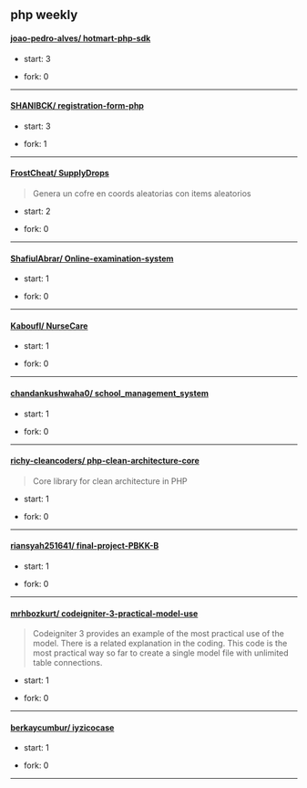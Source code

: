 ## php weekly

#### [joao-pedro-alves/ hotmart-php-sdk](https://github.com/joao-pedro-alves/hotmart-php-sdk)
>  
+ start: 3
+ fork: 0
---
#### [SHANIBCK/ registration-form-php](https://github.com/SHANIBCK/registration-form-php)
>  
+ start: 3
+ fork: 1
---
#### [FrostCheat/ SupplyDrops](https://github.com/FrostCheat/SupplyDrops)
>  Genera un cofre en coords aleatorias con items aleatorios
+ start: 2
+ fork: 0
---
#### [ShafiulAbrar/ Online-examination-system](https://github.com/ShafiulAbrar/Online-examination-system)
>  
+ start: 1
+ fork: 0
---
#### [Kaboufl/ NurseCare](https://github.com/Kaboufl/NurseCare)
>  
+ start: 1
+ fork: 0
---
#### [chandankushwaha0/ school_management_system](https://github.com/chandankushwaha0/school_management_system)
>  
+ start: 1
+ fork: 0
---
#### [richy-cleancoders/ php-clean-architecture-core](https://github.com/richy-cleancoders/php-clean-architecture-core)
>  Core library for clean architecture in PHP
+ start: 1
+ fork: 0
---
#### [riansyah251641/ final-project-PBKK-B](https://github.com/riansyah251641/final-project-PBKK-B)
>  
+ start: 1
+ fork: 0
---
#### [mrhbozkurt/ codeigniter-3-practical-model-use](https://github.com/mrhbozkurt/codeigniter-3-practical-model-use)
>  Codeigniter 3 provides an example of the most practical use of the model. There is a related explanation in the coding. This code is the most practical way so far to create a single model file with unlimited table connections.
+ start: 1
+ fork: 0
---
#### [berkaycumbur/ iyzicocase](https://github.com/berkaycumbur/iyzicocase)
>  
+ start: 1
+ fork: 0
---